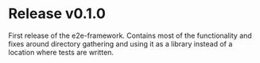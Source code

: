 # Release v0.1.0

First release of the e2e-framework. Contains most of the functionality
and fixes around directory gathering and using it as a library instead
of a location where tests are written.
